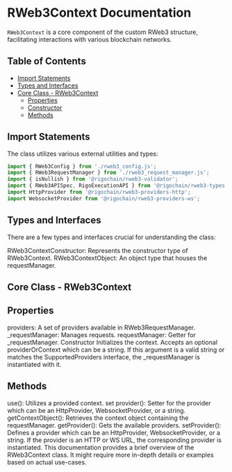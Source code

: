 # RWeb3Context Documentation

`RWeb3Context` is a core component of the custom RWeb3 structure, facilitating interactions with various blockchain networks.

## Table of Contents

- [Import Statements](#import-statements)
- [Types and Interfaces](#types-and-interfaces)
- [Core Class - RWeb3Context](#core-class---rweb3context)
    - [Properties](#properties)
    - [Constructor](#constructor)
    - [Methods](#methods)

## Import Statements

The class utilizes various external utilities and types:

```javascript
import { RWeb3Config } from './rweb3_config.js';
import { RWeb3RequestManager } from './rweb3_request_manager.js';
import { isNullish } from '@rigochain/rweb3-validator';
import { RWeb3APISpec, RigoExecutionAPI } from '@rigochain/rweb3-types';
import HttpProvider from '@rigochain/rweb3-providers-http';
import WebsocketProvider from '@rigochain/rweb3-providers-ws';
```

## Types and Interfaces

There are a few types and interfaces crucial for understanding the class:

RWeb3ContextConstructor: Represents the constructor type of RWeb3Context.
RWeb3ContextObject: An object type that houses the requestManager.

## Core Class - RWeb3Context

## Properties
providers: A set of providers available in RWeb3RequestManager.
_requestManager: Manages requests.
requestManager: Getter for _requestManager.
Constructor
Initializes the context. Accepts an optional providerOrContext which can be a string. If this argument is a valid string or matches the SupportedProviders interface, the _requestManager is instantiated with it.

## Methods
use(): Utilizes a provided context.
set provider(): Setter for the provider which can be an HttpProvider, WebsocketProvider, or a string.
getContextObject(): Retrieves the context object containing the requestManager.
getProvider(): Gets the available providers.
setProvider(): Defines a provider which can be an HttpProvider, WebsocketProvider, or a string. If the provider is an HTTP or WS URL, the corresponding provider is instantiated.
This documentation provides a brief overview of the RWeb3Context class. It might require more in-depth details or examples based on actual use-cases.